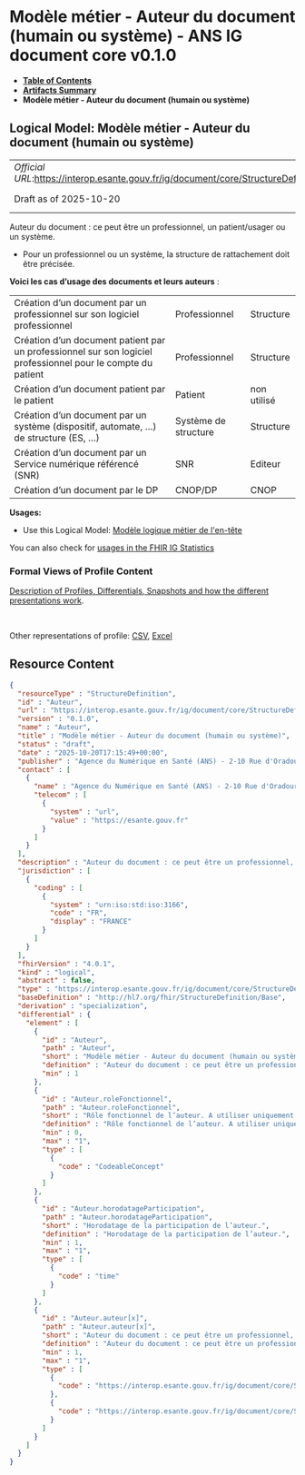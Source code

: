# Modèle métier - Auteur du document (humain ou système) - ANS IG document core v0.1.0

* [**Table of Contents**](toc.md)
* [**Artifacts Summary**](artifacts.md)
* **Modèle métier - Auteur du document (humain ou système)**

## Logical Model: Modèle métier - Auteur du document (humain ou système) 

| | |
| :--- | :--- |
| *Official URL*:https://interop.esante.gouv.fr/ig/document/core/StructureDefinition/Auteur | *Version*:0.1.0 |
| Draft as of 2025-10-20 | *Computable Name*:Auteur |

 
Auteur du document : ce peut être un professionnel, un patient/usager ou un système. 
* Pour un professionnel ou un système, la structure de rattachement doit être précisée.
 

**Voici les cas d’usage des documents et leurs auteurs** :

| | | |
| :--- | :--- | :--- |
| Création d’un document par un professionnel sur son logiciel professionnel | Professionnel | Structure |
| Création d’un document patient par un professionnel sur son logiciel professionnel pour le compte du patient | Professionnel | Structure |
| Création d’un document patient par le patient | Patient | non utilisé |
| Création d’un document par un système (dispositif, automate, …) de structure (ES, …) | Système de structure | Structure |
| Création d’un document par un Service numérique référencé (SNR) | SNR | Editeur |
| Création d’un document par le DP | CNOP/DP | CNOP |

**Usages:**

* Use this Logical Model: [Modèle logique métier de l'en-tête](StructureDefinition-EnteteDocument.md)

You can also check for [usages in the FHIR IG Statistics](https://packages2.fhir.org/xig/ans.document.fr.core|current/StructureDefinition/Auteur)

### Formal Views of Profile Content

 [Description of Profiles, Differentials, Snapshots and how the different presentations work](http://build.fhir.org/ig/FHIR/ig-guidance/readingIgs.html#structure-definitions). 

 

Other representations of profile: [CSV](StructureDefinition-Auteur.csv), [Excel](StructureDefinition-Auteur.xlsx) 



## Resource Content

```json
{
  "resourceType" : "StructureDefinition",
  "id" : "Auteur",
  "url" : "https://interop.esante.gouv.fr/ig/document/core/StructureDefinition/Auteur",
  "version" : "0.1.0",
  "name" : "Auteur",
  "title" : "Modèle métier - Auteur du document (humain ou système)",
  "status" : "draft",
  "date" : "2025-10-20T17:15:49+00:00",
  "publisher" : "Agence du Numérique en Santé (ANS) - 2-10 Rue d'Oradour-sur-Glane, 75015 Paris",
  "contact" : [
    {
      "name" : "Agence du Numérique en Santé (ANS) - 2-10 Rue d'Oradour-sur-Glane, 75015 Paris",
      "telecom" : [
        {
          "system" : "url",
          "value" : "https://esante.gouv.fr"
        }
      ]
    }
  ],
  "description" : "Auteur du document : ce peut être un professionnel, un patient/usager ou un système. \n- Pour un professionnel ou un système, la structure de rattachement doit être précisée.",
  "jurisdiction" : [
    {
      "coding" : [
        {
          "system" : "urn:iso:std:iso:3166",
          "code" : "FR",
          "display" : "FRANCE"
        }
      ]
    }
  ],
  "fhirVersion" : "4.0.1",
  "kind" : "logical",
  "abstract" : false,
  "type" : "https://interop.esante.gouv.fr/ig/document/core/StructureDefinition/Auteur",
  "baseDefinition" : "http://hl7.org/fhir/StructureDefinition/Base",
  "derivation" : "specialization",
  "differential" : {
    "element" : [
      {
        "id" : "Auteur",
        "path" : "Auteur",
        "short" : "Modèle métier - Auteur du document (humain ou système)",
        "definition" : "Auteur du document : ce peut être un professionnel, un patient/usager ou un système. \n- Pour un professionnel ou un système, la structure de rattachement doit être précisée.",
        "min" : 1
      },
      {
        "id" : "Auteur.roleFonctionnel",
        "path" : "Auteur.roleFonctionnel",
        "short" : "Rôle fonctionnel de l’auteur. A utiliser uniquement si l'auteur est un professionnel.",
        "definition" : "Rôle fonctionnel de l’auteur. A utiliser uniquement si l'auteur est un professionnel.",
        "min" : 0,
        "max" : "1",
        "type" : [
          {
            "code" : "CodeableConcept"
          }
        ]
      },
      {
        "id" : "Auteur.horodatageParticipation",
        "path" : "Auteur.horodatageParticipation",
        "short" : "Horodatage de la participation de l’auteur.",
        "definition" : "Horodatage de la participation de l’auteur.",
        "min" : 1,
        "max" : "1",
        "type" : [
          {
            "code" : "time"
          }
        ]
      },
      {
        "id" : "Auteur.auteur[x]",
        "path" : "Auteur.auteur[x]",
        "short" : "Auteur du document : ce peut être un professionnel, un patient/usager ou un système. Pour un professionnel ou un système, la structure de rattachement doit être précisée.",
        "definition" : "Auteur du document : ce peut être un professionnel, un patient/usager ou un système. Pour un professionnel ou un système, la structure de rattachement doit être précisée.",
        "min" : 1,
        "max" : "1",
        "type" : [
          {
            "code" : "https://interop.esante.gouv.fr/ig/document/core/StructureDefinition/PersonneStructureAuteur"
          },
          {
            "code" : "https://interop.esante.gouv.fr/ig/document/core/StructureDefinition/SystemeStructureAuteur"
          }
        ]
      }
    ]
  }
}

```
